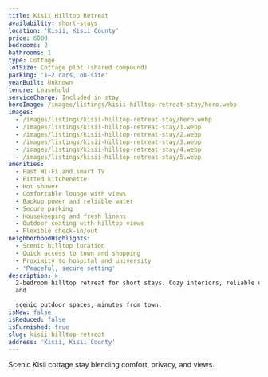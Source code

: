 ```yaml
---
title: Kisii Hilltop Retreat
availability: short-stays
location: 'Kisii, Kisii County'
price: 6000
bedrooms: 2
bathrooms: 1
type: Cottage
lotSize: Cottage plot (shared compound)
parking: '1–2 cars, on-site'
yearBuilt: Unknown
tenure: Leasehold
serviceCharge: Included in stay
heroImage: /images/listings/kisii-hilltop-retreat-stay/hero.webp
images:
  - /images/listings/kisii-hilltop-retreat-stay/hero.webp
  - /images/listings/kisii-hilltop-retreat-stay/1.webp
  - /images/listings/kisii-hilltop-retreat-stay/2.webp
  - /images/listings/kisii-hilltop-retreat-stay/3.webp
  - /images/listings/kisii-hilltop-retreat-stay/4.webp
  - /images/listings/kisii-hilltop-retreat-stay/5.webp
amenities:
  - Fast Wi-Fi and smart TV
  - Fitted kitchenette
  - Hot shower
  - Comfortable lounge with views
  - Backup power and reliable water
  - Secure parking
  - Housekeeping and fresh linens
  - Outdoor seating with hilltop views
  - Flexible check-in/out
neighborhoodHighlights:
  - Scenic hilltop location
  - Quick access to town and shopping
  - Proximity to hospital and university
  - 'Peaceful, secure setting'
description: >
  2-bedroom hilltop retreat for short stays. Cozy interiors, reliable utilities
  and 

  scenic outdoor spaces, minutes from town.
isNew: false
isReduced: false
isFurnished: true
slug: kisii-hilltop-retreat
address: 'Kisii, Kisii County'
---
```

Scenic Kisii cottage stay blending comfort, privacy, and views.
